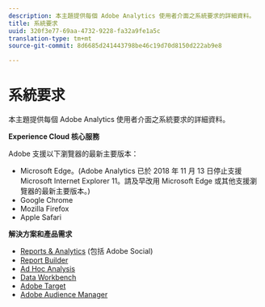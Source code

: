 ```yaml
---
description: 本主題提供每個 Adobe Analytics 使用者介面之系統要求的詳細資料。
title: 系統要求
uuid: 320f3e77-69aa-4732-9228-fa32a9fe1a5c
translation-type: tm+mt
source-git-commit: 8d6685d241443798be46c19d70d8150d222ab9e8

---
```



# 系統要求

本主題提供每個 Adobe Analytics 使用者介面之系統要求的詳細資料。

**Experience Cloud 核心服務**

Adobe 支援以下瀏覽器的最新主要版本：

* Microsoft Edge。(Adobe Analytics 已於 2018 年 11 月 13 日停止支援 Microsoft Internet Explorer 11。請及早改用 Microsoft Edge 或其他支援瀏覽器的最新主要版本。)
* Google Chrome
* Mozilla Firefox
* Apple Safari

**解決方案和產品需求**

* [Reports &amp; Analytics](https://docs.adobe.com/content/help/zh-Hant/analytics/admin/admin-tools/server-side-forwarding/ssf-requirements.html) (包括 Adobe Social)
* [Report Builder](https://docs.adobe.com/content/help/en/analytics/analyze/report-builder/report-builder-setup/system-requirements.html)
* [Ad Hoc Analysis](https://docs.adobe.com/content/help/en/analytics/analyze/ad-hoc-analysis/c-getting-started.html)
* [Data Workbench](https://docs.adobe.com/content/help/en/data-workbench/using/install/c-data-workbench-client-install.html)
* [Adobe Target](https://docs.adobe.com/content/help/en/target/using/implement-target/before-implement/supported-browsers.html)
* [Adobe Audience Manager](https://docs.adobe.com/content/help/en/audience-manager/user-guide/reference/supported-browsers.html)
